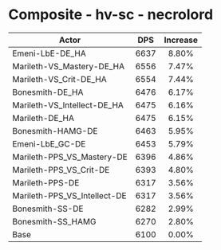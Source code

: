 # Composite - hv-sc - necrolord
| Actor | DPS | Increase |
|---|:---:|:---:|
|Emeni-LbE-DE_HA|6637|8.80%|
|Marileth-VS_Mastery-DE_HA|6556|7.47%|
|Marileth-VS_Crit-DE_HA|6554|7.44%|
|Bonesmith-DE_HA|6476|6.17%|
|Marileth-VS_Intellect-DE_HA|6475|6.16%|
|Marileth-DE_HA|6475|6.15%|
|Bonesmith-HAMG-DE|6463|5.95%|
|Emeni-LbE_GC-DE|6453|5.79%|
|Marileth-PPS_VS_Mastery-DE|6396|4.86%|
|Marileth-PPS_VS_Crit-DE|6393|4.80%|
|Marileth-PPS-DE|6317|3.56%|
|Marileth-PPS_VS_Intellect-DE|6317|3.56%|
|Bonesmith-SS-DE|6282|2.99%|
|Bonesmith-SS_HAMG|6270|2.80%|
|Base|6100|0.00%|
